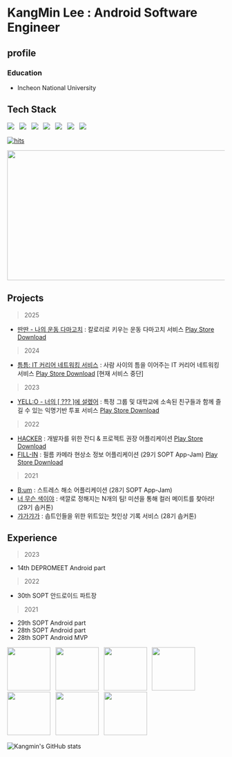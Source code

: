 # KangMin Lee : Android Software Engineer

## profile
### Education
* Incheon National University<br>


  
## Tech Stack
<p align="left">
<img src="https://img.shields.io/badge/Kotlin-0095D5?style=flat-square&logo=Kotlin&logoColor=white"/></a> &nbsp
<img src="https://img.shields.io/badge/Java-007396?style=flat-square&logo=Java&logoColor=white"/></a> &nbsp 
<img src="https://img.shields.io/badge/Android-3DDC84?style=flat-square&logo=Android&logoColor=white"/></a> &nbsp
<img src="https://img.shields.io/badge/Notion-000000?style=flat-square&logo=notion&logoColor=white"/></a> &nbsp
<img src="https://img.shields.io/badge/Slack-4A154B?style=flat-square&logo=slack&logoColor=white"/></a> &nbsp 
<img src="https://img.shields.io/badge/Git-f05030?style=flat-square&logo=Git&logoColor=white"/></a> &nbsp 
<img src="https://img.shields.io/badge/GitHub-black?style=flat-square&logo=GitHub&logoColor=white"/></p>

[![hits](https://myhits.vercel.app/api/hit/https%3A%2F%2Fgithub.com%2Fkkk5474096?color=green&label=hits&size=small)](https://myhits.vercel.app)

<p align="center">
  <a href="https://github.com/devxb/gitanimals">
    <img
      src="https://render.gitanimals.org/farms/kkk5474096"
      width="600"
      height="300"
    />
  </a>
</p>

## Projects
> 2025
* [딴딴 - 나의 운동 다마고치](https://github.com/ddan-dda-ra/ddan-ddan-android) : 칼로리로 키우는 운동 다마고치 서비스 [Play Store Download](https://play.google.com/store/apps/details?id=com.ddanddan.ddanddan)

> 2024
* [틈틈: IT 커리어 네트워킹 서비스](https://github.com/depromeet/TeumTeum-Android) : 사람 사이의 틈을 이어주는 IT 커리어 네트워킹 서비스 [Play Store Download](https://play.google.com/store/apps/details?id=com.teumteum.teumteum) [현재 서비스 중단]
  
> 2023
* [YELL:O - 너의 [ ??? ]에 설렜어](https://github.com/team-yello/YELLO-Android) : 특정 그룹 및 대학교에 소속된 친구들과 함께 즐길 수 있는 익명기반 투표 서비스 [Play Store Download](https://play.google.com/store/apps/details?id=com.el.yello&hl=ko-KR)

> 2022
* [HACKER](https://github.com/zaranaramorimori/HACKER-ANDROID) : 개발자를 위한 잔디 & 프로젝트 권장 어플리케이션 [Play Store Download](https://play.google.com/store/apps/details?id=com.teamzzong.hacker)
* [FILL-IN](https://github.com/TeamFILL-IN/Fill-Android) : 필름 카메라 현상소 정보 어플리케이션 (29기 SOPT App-Jam) [Play Store Download](https://play.google.com/store/apps/details?id=com.teamfillin.fillin)

> 2021
* [B:um](https://github.com/TeamB-um/B-umAndroid) : 스트레스 해소 어플리케이션 (28기 SOPT App-Jam)
* [너 무슨 색이야](https://github.com/TeamWhatColor/WhatColorAndroid) : 색깔로 정해지는 N개의 팀! 미션을 통해 컬러 메이트를 찾아라! (29기 솝커톤)
* [갸가갸가](https://github.com/TeamGaGaGaGa/GaGaGaGaAndroid) : 솝트인들을 위한 위트있는 첫인상 기록 서비스 (28기 솝커톤) 

## Experience
> 2023
- 14th DEPROMEET Android part

> 2022
- 30th SOPT 안드로이드 파트장

> 2021
- 29th SOPT Android part
- 28th SOPT Android part
- 28th SOPT Android MVP

<p>
<img width="100" src="https://user-images.githubusercontent.com/56147398/178939915-f2095f4f-90ff-44bf-90c5-274876ff5e63.png">&nbsp;&nbsp;
<img width="100" src="https://user-images.githubusercontent.com/56147398/178938833-6cc6eb2a-53a0-4c6a-a8f9-39df3f328045.png">&nbsp;&nbsp;
<img width="100" src="https://user-images.githubusercontent.com/56147398/178940037-67f05fae-7fb6-416f-bad8-c4d1dd65d51f.png">&nbsp;&nbsp;
<img width="100" src="https://user-images.githubusercontent.com/56147398/178940095-c42c473e-e040-4879-b44f-8873ebd376e7.png">&nbsp;&nbsp;
<img width="100" src="https://user-images.githubusercontent.com/56147398/178940214-b72ad2fd-768d-423f-90f9-9e6ec6d491c4.png">&nbsp;&nbsp;
<img width="100" src="https://github.com/kkk5474096/kkk5474096/assets/56147398/dc9f30f2-a50d-4583-b127-25f6dc37c2dc">&nbsp;&nbsp;
<img width="100" src="https://github.com/user-attachments/assets/4cefa944-81d8-4d0c-aad3-0d5f3c740b09">
</p>
  
![Kangmin's GitHub stats](https://github-readme-stats.vercel.app/api?username=kkk5474096&hide=stars,issues&show_icons=true&theme=radical) 


